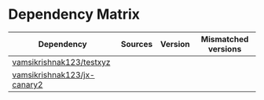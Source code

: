 # Dependency Matrix

Dependency | Sources | Version | Mismatched versions
---------- | ------- | ------- | -------------------
[vamsikrishnak123/testxyz](https://github.com/vamsikrishnak123/testxyz.git) |  | []() | 
[vamsikrishnak123/jx-canary2](https://github.com/vamsikrishnak123/jx-canary2.git) |  | []() | 
